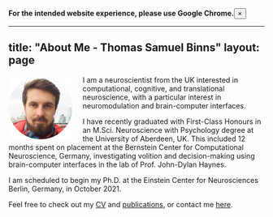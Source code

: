 <!-- Notification bar: "Use Chrome!" -->
<div class="alert_browser">
  <b>For the intended website experience, please use Google Chrome.</b><button class="alert_close">&times;</button>
</div>

---
title: "About Me - Thomas Samuel Binns"
layout: page
---



<!-- Profile picture -->
<img width="25%" height="auto" style="float: left; margin-right: 20px;" src="/assets/images/ProfilePic.png">


<!-- Main website description/introduction -->
I am a neuroscientist from the UK interested in computational, cognitive, and translational neuroscience, with a particular interest in neuromodulation and brain-computer interfaces.

I have recently graduated with First-Class Honours in an M.Sci. Neuroscience with Psychology degree at the University of Aberdeen, UK. This included 12 months spent on placement at the Bernstein Center for Computational Neuroscience, Germany, investigating volition and decision-making using brain-computer interfaces in the lab of Prof. John-Dylan Haynes.

I am scheduled to begin my Ph.D. at the Einstein Center for Neurosciences Berlin, Germany, in October 2021.

Feel free to check out my [CV](/CV.html) and [publications](/publications.html), or contact me [here](/contact-links.html).


<script>
  $('.alert_close').on('click', function() {
    $(this).parent('.alert_browser').hide();
  });
</script>